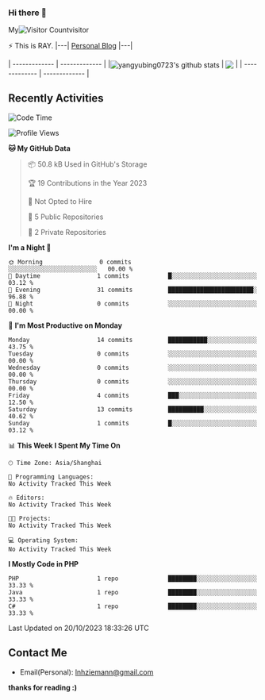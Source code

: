 ### Hi there 👋
My![Visitor Count](https://profile-counter.glitch.me/yangyubing0723/count.svg)visitor

⚡ This is RAY.      |---| [Personal Blog](https://yub.lisok.cn) |---|
<!--
**yangyubing0723/yangyubing0723** is a ✨ _special_ ✨ repository because its `README.md` (this file) appears on your GitHub profile.

Here are some ideas to get you started:

- 🔭 I’m currently working on ...
- 🌱 I’m currently learning ...
- 👯 I’m looking to collaborate on ...
- 🤔 I’m looking for help with ...
- 💬 Ask me about ...
- 📫 How to reach me: ...
- 😄 Pronouns: ...
- ⚡ Fun fact: ...
-->

| ------------- | ------------- |
|<img align="center" src="https://github-readme-stats.vercel.app/api?username=yangyubing0723&count_private=true&show_icons=true&include_all_commits=true&title_color=359697&icon_color=359697&hide_border=true&theme=transparent" alt="yangyubing0723's github stats" /> | <img align="center" src="https://github-readme-stats.vercel.app/api/top-langs?username=yangyubing0723&layout=compact&title_color=359697&icon_color=359697&hide_border=true&theme=transparent&langs_count=8&hide=HTML,CSS" /> |
| ------------- | ------------- |
## Recently Activities
<!--START_SECTION:waka-->
![Code Time](http://img.shields.io/badge/Code%20Time-16%20hrs%2058%20mins-blue)

![Profile Views](http://img.shields.io/badge/Profile%20Views-0-blue)

**🐱 My GitHub Data** 

> 📦 50.8 kB Used in GitHub's Storage 
 > 
> 🏆 19 Contributions in the Year 2023
 > 
> 🚫 Not Opted to Hire
 > 
> 📜 5 Public Repositories 
 > 
> 🔑 2 Private Repositories 
 > 
**I'm a Night 🦉** 

```text
🌞 Morning                0 commits           ░░░░░░░░░░░░░░░░░░░░░░░░░   00.00 % 
🌆 Daytime                1 commits           █░░░░░░░░░░░░░░░░░░░░░░░░   03.12 % 
🌃 Evening                31 commits          ████████████████████████░   96.88 % 
🌙 Night                  0 commits           ░░░░░░░░░░░░░░░░░░░░░░░░░   00.00 % 
```
📅 **I'm Most Productive on Monday** 

```text
Monday                   14 commits          ███████████░░░░░░░░░░░░░░   43.75 % 
Tuesday                  0 commits           ░░░░░░░░░░░░░░░░░░░░░░░░░   00.00 % 
Wednesday                0 commits           ░░░░░░░░░░░░░░░░░░░░░░░░░   00.00 % 
Thursday                 0 commits           ░░░░░░░░░░░░░░░░░░░░░░░░░   00.00 % 
Friday                   4 commits           ███░░░░░░░░░░░░░░░░░░░░░░   12.50 % 
Saturday                 13 commits          ██████████░░░░░░░░░░░░░░░   40.62 % 
Sunday                   1 commits           █░░░░░░░░░░░░░░░░░░░░░░░░   03.12 % 
```


📊 **This Week I Spent My Time On** 

```text
🕑︎ Time Zone: Asia/Shanghai

💬 Programming Languages: 
No Activity Tracked This Week

🔥 Editors: 
No Activity Tracked This Week

🐱‍💻 Projects: 
No Activity Tracked This Week

💻 Operating System: 
No Activity Tracked This Week
```

**I Mostly Code in PHP** 

```text
PHP                      1 repo              ████████░░░░░░░░░░░░░░░░░   33.33 % 
Java                     1 repo              ████████░░░░░░░░░░░░░░░░░   33.33 % 
C#                       1 repo              ████████░░░░░░░░░░░░░░░░░   33.33 % 
```




 Last Updated on 20/10/2023 18:33:26 UTC
<!--END_SECTION:waka-->
## Contact Me

- Email(Personal): lnhziemann@gmail.com

**thanks for reading :)**
